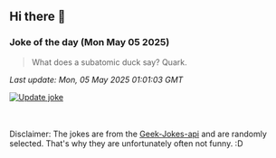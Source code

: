## Hi there 👋

### Joke of the day (Mon May 05 2025)
<!-- joke -->
>What does a subatomic duck say? Quark.
<!-- /joke -->

*Last update: Mon, 05 May 2025 01:01:03 GMT*

[![Update joke](https://github.com/nclskfm/nclskfm/actions/workflows/joke.yml/badge.svg)](https://github.com/nclskfm/nclskfm/actions/workflows/joke.yml)

<br><br>
Disclaimer: The jokes are from the [Geek-Jokes-api](https://github.com/sameerkumar18/geek-joke-api) and are randomly selected. That's why they are unfortunately often not funny. :D
